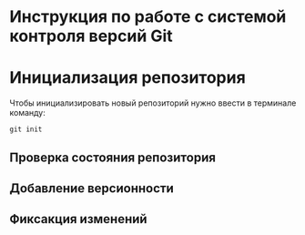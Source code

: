 # **Инструкция по работе с системой контроля версий Git**

# Инициализация репозитория

Чтобы инициализировать новый репозиторий нужно ввести в терминале команду:

    git init

## Проверка состояния репозитория

## Добавление версионности

## Фиксакция изменений
